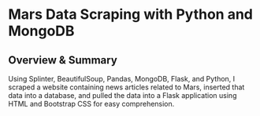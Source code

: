 # Mars Data Scraping with Python and MongoDB
## Overview & Summary
Using Splinter, BeautifulSoup, Pandas, MongoDB, Flask, and Python, I scraped a website containing news articles related to Mars, inserted that data into a database, and pulled the data into a Flask application using HTML and Bootstrap CSS for easy comprehension. 
